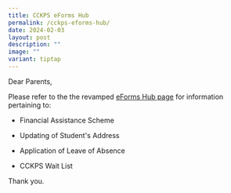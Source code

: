 ```yaml
---
title: CCKPS eForms Hub
permalink: /cckps-eforms-hub/
date: 2024-02-03
layout: post
description: ""
image: ""
variant: tiptap
---
```

<p>Dear Parents,</p>
<p>Please refer to the the revamped <a href="https://www.chuachukangpri.moe.edu.sg/eforms-hub/" rel="noopener nofollow" target="_blank">eForms Hub page</a> for
information pertaining to:</p>
<ul data-tight="true" class="tight">
<li>
<p>Financial Assistance Scheme</p>
</li>
<li>
<p>Updating of Student's Address</p>
</li>
<li>
<p>Application of Leave of Absence</p>
</li>
<li>
<p>CCKPS Wait List</p>
</li>
</ul>
<p></p>
<p>Thank you.</p>
<p></p>